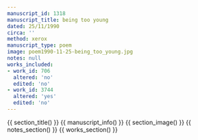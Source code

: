 ```yaml
---
manuscript_id: 1318
manuscript_title: being too young
dated: 25/11/1990
circa: ''
method: xerox
manuscript_type: poem
image: poem1990-11-25-being_too_young.jpg
notes: null
works_included:
- work_id: 706
  altered: 'no'
  edited: 'no'
- work_id: 3744
  altered: 'yes'
  edited: 'no'
---
```


{{ section_title() }}
{{ manuscript_info() }}
{{ section_image() }}
{{ notes_section() }}
{{ works_section() }}
